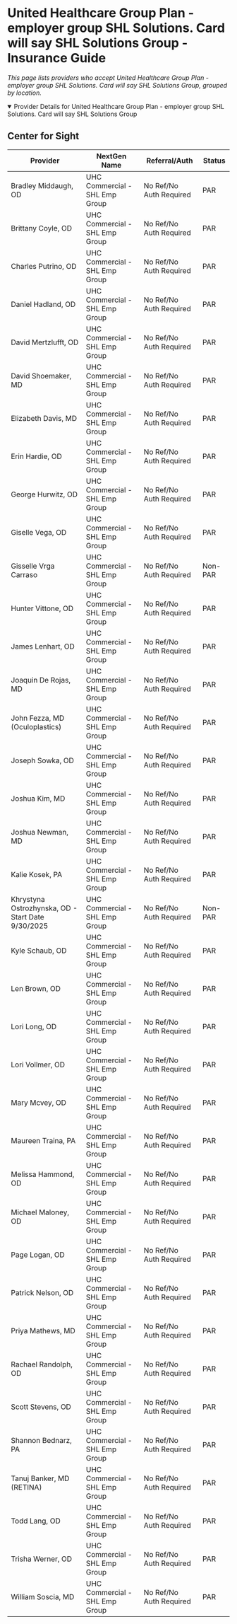 # United Healthcare Group Plan - employer group SHL Solutions. Card will say SHL Solutions Group - Insurance Guide

*This page lists providers who accept United Healthcare Group Plan - employer group SHL Solutions. Card will say SHL Solutions Group, grouped by location.*

<details open><summary>Provider Details for United Healthcare Group Plan - employer group SHL Solutions. Card will say SHL Solutions Group</summary>

## Center for Sight

| Provider | NextGen Name | Referral/Auth | Status |
|----------|-------------|--------------|--------|
| Bradley Middaugh, OD | UHC Commercial - SHL Emp Group | No Ref/No Auth Required | PAR |
| Brittany Coyle, OD | UHC Commercial - SHL Emp Group | No Ref/No Auth Required | PAR |
| Charles Putrino, OD | UHC Commercial - SHL Emp Group | No Ref/No Auth Required | PAR |
| Daniel Hadland, OD | UHC Commercial - SHL Emp Group | No Ref/No Auth Required | PAR |
| David Mertzlufft, OD | UHC Commercial - SHL Emp Group | No Ref/No Auth Required | PAR |
| David Shoemaker, MD | UHC Commercial - SHL Emp Group | No Ref/No Auth Required | PAR |
| Elizabeth Davis, MD | UHC Commercial - SHL Emp Group | No Ref/No Auth Required | PAR |
| Erin Hardie, OD | UHC Commercial - SHL Emp Group | No Ref/No Auth Required | PAR |
| George Hurwitz, OD | UHC Commercial - SHL Emp Group | No Ref/No Auth Required | PAR |
| Giselle Vega, OD | UHC Commercial - SHL Emp Group | No Ref/No Auth Required | PAR |
| Gisselle Vrga Carraso | UHC Commercial - SHL Emp Group | No Ref/No Auth Required | Non-PAR |
| Hunter Vittone, OD | UHC Commercial - SHL Emp Group | No Ref/No Auth Required | PAR |
| James Lenhart, OD | UHC Commercial - SHL Emp Group | No Ref/No Auth Required | PAR |
| Joaquin De Rojas, MD | UHC Commercial - SHL Emp Group | No Ref/No Auth Required | PAR |
| John Fezza, MD (Oculoplastics) | UHC Commercial - SHL Emp Group | No Ref/No Auth Required | PAR |
| Joseph Sowka, OD | UHC Commercial - SHL Emp Group | No Ref/No Auth Required | PAR |
| Joshua Kim, MD | UHC Commercial - SHL Emp Group | No Ref/No Auth Required | PAR |
| Joshua Newman, MD | UHC Commercial - SHL Emp Group | No Ref/No Auth Required | PAR |
| Kalie Kosek, PA | UHC Commercial - SHL Emp Group | No Ref/No Auth Required | PAR |
| Khrystyna Ostrozhynska, OD - Start Date 9/30/2025 | UHC Commercial - SHL Emp Group | No Ref/No Auth Required | Non-PAR |
| Kyle Schaub, OD | UHC Commercial - SHL Emp Group | No Ref/No Auth Required | PAR |
| Len Brown, OD | UHC Commercial - SHL Emp Group | No Ref/No Auth Required | PAR |
| Lori Long, OD | UHC Commercial - SHL Emp Group | No Ref/No Auth Required | PAR |
| Lori Vollmer, OD | UHC Commercial - SHL Emp Group | No Ref/No Auth Required | PAR |
| Mary Mcvey, OD | UHC Commercial - SHL Emp Group | No Ref/No Auth Required | PAR |
| Maureen Traina, PA | UHC Commercial - SHL Emp Group | No Ref/No Auth Required | PAR |
| Melissa Hammond, OD | UHC Commercial - SHL Emp Group | No Ref/No Auth Required | PAR |
| Michael Maloney, OD | UHC Commercial - SHL Emp Group | No Ref/No Auth Required | PAR |
| Page Logan, OD | UHC Commercial - SHL Emp Group | No Ref/No Auth Required | PAR |
| Patrick Nelson, OD | UHC Commercial - SHL Emp Group | No Ref/No Auth Required | PAR |
| Priya Mathews, MD | UHC Commercial - SHL Emp Group | No Ref/No Auth Required | PAR |
| Rachael Randolph, OD | UHC Commercial - SHL Emp Group | No Ref/No Auth Required | PAR |
| Scott Stevens, OD | UHC Commercial - SHL Emp Group | No Ref/No Auth Required | PAR |
| Shannon Bednarz, PA | UHC Commercial - SHL Emp Group | No Ref/No Auth Required | PAR |
| Tanuj Banker, MD (RETINA) | UHC Commercial - SHL Emp Group | No Ref/No Auth Required | PAR |
| Todd Lang, OD | UHC Commercial - SHL Emp Group | No Ref/No Auth Required | PAR |
| Trisha Werner, OD | UHC Commercial - SHL Emp Group | No Ref/No Auth Required | PAR |
| William Soscia, MD | UHC Commercial - SHL Emp Group | No Ref/No Auth Required | PAR |

</details>

